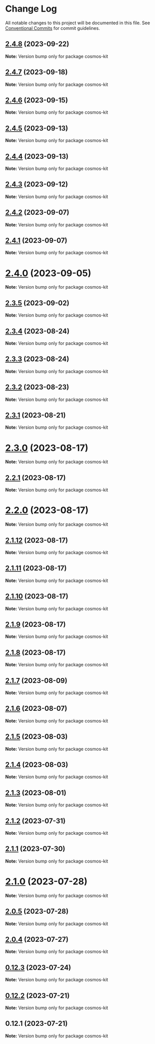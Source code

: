 # Change Log

All notable changes to this project will be documented in this file.
See [Conventional Commits](https://conventionalcommits.org) for commit guidelines.

## [2.4.8](https://github.com/cosmology-tech/cosmos-kit/compare/cosmos-kit@2.4.7...cosmos-kit@2.4.8) (2023-09-22)

**Note:** Version bump only for package cosmos-kit

## [2.4.7](https://github.com/cosmology-tech/cosmos-kit/compare/cosmos-kit@2.4.6...cosmos-kit@2.4.7) (2023-09-18)

**Note:** Version bump only for package cosmos-kit

## [2.4.6](https://github.com/cosmology-tech/cosmos-kit/compare/cosmos-kit@2.4.5...cosmos-kit@2.4.6) (2023-09-15)

**Note:** Version bump only for package cosmos-kit

## [2.4.5](https://github.com/cosmology-tech/cosmos-kit/compare/cosmos-kit@2.4.4...cosmos-kit@2.4.5) (2023-09-13)

**Note:** Version bump only for package cosmos-kit

## [2.4.4](https://github.com/cosmology-tech/cosmos-kit/compare/cosmos-kit@2.4.3...cosmos-kit@2.4.4) (2023-09-13)

**Note:** Version bump only for package cosmos-kit

## [2.4.3](https://github.com/cosmology-tech/cosmos-kit/compare/cosmos-kit@2.4.2...cosmos-kit@2.4.3) (2023-09-12)

**Note:** Version bump only for package cosmos-kit

## [2.4.2](https://github.com/cosmology-tech/cosmos-kit/compare/cosmos-kit@2.4.1...cosmos-kit@2.4.2) (2023-09-07)

**Note:** Version bump only for package cosmos-kit

## [2.4.1](https://github.com/cosmology-tech/cosmos-kit/compare/cosmos-kit@2.4.0...cosmos-kit@2.4.1) (2023-09-07)

**Note:** Version bump only for package cosmos-kit

# [2.4.0](https://github.com/cosmology-tech/cosmos-kit/compare/cosmos-kit@2.3.5...cosmos-kit@2.4.0) (2023-09-05)

**Note:** Version bump only for package cosmos-kit

## [2.3.5](https://github.com/cosmology-tech/cosmos-kit/compare/cosmos-kit@2.3.4...cosmos-kit@2.3.5) (2023-09-02)

**Note:** Version bump only for package cosmos-kit

## [2.3.4](https://github.com/cosmology-tech/cosmos-kit/compare/cosmos-kit@2.3.3...cosmos-kit@2.3.4) (2023-08-24)

**Note:** Version bump only for package cosmos-kit

## [2.3.3](https://github.com/cosmology-tech/cosmos-kit/compare/cosmos-kit@2.3.2...cosmos-kit@2.3.3) (2023-08-24)

**Note:** Version bump only for package cosmos-kit

## [2.3.2](https://github.com/cosmology-tech/cosmos-kit/compare/cosmos-kit@2.3.1...cosmos-kit@2.3.2) (2023-08-23)

**Note:** Version bump only for package cosmos-kit

## [2.3.1](https://github.com/cosmology-tech/cosmos-kit/compare/cosmos-kit@2.3.0...cosmos-kit@2.3.1) (2023-08-21)

**Note:** Version bump only for package cosmos-kit

# [2.3.0](https://github.com/cosmology-tech/cosmos-kit/compare/cosmos-kit@2.2.1...cosmos-kit@2.3.0) (2023-08-17)

**Note:** Version bump only for package cosmos-kit

## [2.2.1](https://github.com/cosmology-tech/cosmos-kit/compare/cosmos-kit@2.2.0...cosmos-kit@2.2.1) (2023-08-17)

**Note:** Version bump only for package cosmos-kit

# [2.2.0](https://github.com/cosmology-tech/cosmos-kit/compare/cosmos-kit@2.1.12...cosmos-kit@2.2.0) (2023-08-17)

**Note:** Version bump only for package cosmos-kit

## [2.1.12](https://github.com/cosmology-tech/cosmos-kit/compare/cosmos-kit@2.1.11...cosmos-kit@2.1.12) (2023-08-17)

**Note:** Version bump only for package cosmos-kit

## [2.1.11](https://github.com/cosmology-tech/cosmos-kit/compare/cosmos-kit@2.1.10...cosmos-kit@2.1.11) (2023-08-17)

**Note:** Version bump only for package cosmos-kit

## [2.1.10](https://github.com/cosmology-tech/cosmos-kit/compare/cosmos-kit@2.1.9...cosmos-kit@2.1.10) (2023-08-17)

**Note:** Version bump only for package cosmos-kit

## [2.1.9](https://github.com/cosmology-tech/cosmos-kit/compare/cosmos-kit@2.1.8...cosmos-kit@2.1.9) (2023-08-17)

**Note:** Version bump only for package cosmos-kit

## [2.1.8](https://github.com/cosmology-tech/cosmos-kit/compare/cosmos-kit@2.1.7...cosmos-kit@2.1.8) (2023-08-17)

**Note:** Version bump only for package cosmos-kit

## [2.1.7](https://github.com/cosmology-tech/cosmos-kit/compare/cosmos-kit@2.1.6...cosmos-kit@2.1.7) (2023-08-09)

**Note:** Version bump only for package cosmos-kit

## [2.1.6](https://github.com/cosmology-tech/cosmos-kit/compare/cosmos-kit@2.1.5...cosmos-kit@2.1.6) (2023-08-07)

**Note:** Version bump only for package cosmos-kit

## [2.1.5](https://github.com/cosmology-tech/cosmos-kit/compare/cosmos-kit@2.1.4...cosmos-kit@2.1.5) (2023-08-03)

**Note:** Version bump only for package cosmos-kit

## [2.1.4](https://github.com/cosmology-tech/cosmos-kit/compare/cosmos-kit@2.1.3...cosmos-kit@2.1.4) (2023-08-03)

**Note:** Version bump only for package cosmos-kit

## [2.1.3](https://github.com/cosmology-tech/cosmos-kit/compare/cosmos-kit@2.1.2...cosmos-kit@2.1.3) (2023-08-01)

**Note:** Version bump only for package cosmos-kit

## [2.1.2](https://github.com/cosmology-tech/cosmos-kit/compare/cosmos-kit@2.1.1...cosmos-kit@2.1.2) (2023-07-31)

**Note:** Version bump only for package cosmos-kit

## [2.1.1](https://github.com/cosmology-tech/cosmos-kit/compare/cosmos-kit@2.1.0...cosmos-kit@2.1.1) (2023-07-30)

**Note:** Version bump only for package cosmos-kit

# [2.1.0](https://github.com/cosmology-tech/cosmos-kit/compare/cosmos-kit@2.0.5...cosmos-kit@2.1.0) (2023-07-28)

**Note:** Version bump only for package cosmos-kit

## [2.0.5](https://github.com/cosmology-tech/cosmos-kit/compare/cosmos-kit@2.0.4...cosmos-kit@2.0.5) (2023-07-28)

**Note:** Version bump only for package cosmos-kit

## [2.0.4](https://github.com/cosmology-tech/cosmos-kit/compare/cosmos-kit@0.12.3...cosmos-kit@2.0.4) (2023-07-27)

**Note:** Version bump only for package cosmos-kit

## [0.12.3](https://github.com/cosmology-tech/cosmos-kit/compare/cosmos-kit@0.12.2...cosmos-kit@0.12.3) (2023-07-24)

**Note:** Version bump only for package cosmos-kit

## [0.12.2](https://github.com/cosmology-tech/cosmos-kit/compare/cosmos-kit@0.12.1...cosmos-kit@0.12.2) (2023-07-21)

**Note:** Version bump only for package cosmos-kit

## 0.12.1 (2023-07-21)

**Note:** Version bump only for package cosmos-kit
